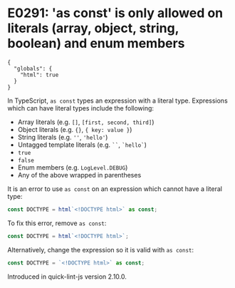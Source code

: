 # E0291: 'as const' is only allowed on literals (array, object, string, boolean) and enum members

```config-for-examples
{
  "globals": {
    "html": true
  }
}
```

In TypeScript, `as const` types an expression with a literal type. Expressions
which can have literal types include the following:

* Array literals (e.g. `[]`, `[first, second, third]`)
* Object literals (e.g. `{}`, `{ key: value }`)
* String literals (e.g. `''`, `'hello'`)
* Untagged template literals (e.g. <code>\`\`</code>, <code>\`hello\`</code>)
* `true`
* `false`
* Enum members (e.g. `LogLevel.DEBUG`)
* Any of the above wrapped in parentheses

It is an error to use `as const` on an expression which cannot have a literal
type:

```typescript
const DOCTYPE = html`<!DOCTYPE html>` as const;
```

To fix this error, remove `as const`:

```typescript
const DOCTYPE = html`<!DOCTYPE html>`;
```

Alternatively, change the expression so it is valid with `as const`:

```typescript
const DOCTYPE = `<!DOCTYPE html>` as const;
```

Introduced in quick-lint-js version 2.10.0.
